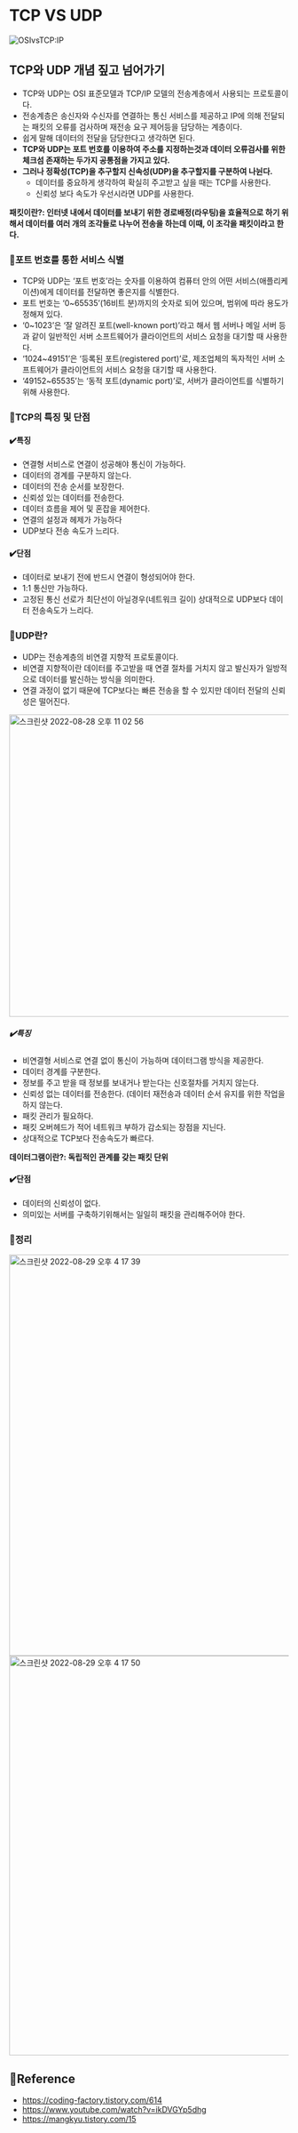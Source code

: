 # TCP VS UDP

![OSIvsTCP:IP](https://user-images.githubusercontent.com/66079439/187145499-4ed9b956-3338-4c0d-ba9f-84234895e196.png)

## TCP와 UDP 개념 짚고 넘어가기
  - TCP와 UDP는 OSI 표준모델과 TCP/IP 모델의 전송계층에서 사용되는 프로토콜이다.
  - 전송계층은 송신자와 수신자를 연결하는 통신 서비스를 제공하고 IP에 의해 전달되는 패킷의 오류를 검사하며 재전송 요구 제어등을 담당하는 계층이다.
  - 쉽게 말해 데이터의 전달을 담당한다고 생각하면 된다.
  - **TCP와 UDP는 포트 번호를 이용하여 주소를 지정하는것과 데이터 오류검사를 위한 체크섬 존재하는 두가지 공통점을 가지고 있다.**
  - **그러나 정확성(TCP)을 추구할지 신속성(UDP)을 추구할지를 구분하여 나뉜다.**
      - 데이터를 중요하게 생각하여 확실히 주고받고 싶을 때는 TCP를 사용한다.
      - 신뢰성 보다 속도가 우선시라면 UDP를 사용한다.

**패킷이란?: 인터넷 내에서 데이터를 보내기 위한 경로배정(라우팅)을 효율적으로 하기 위해서 데이터를 여러 개의 조각들로 나누어 전송을 하는데 이때, 이 조각을 패킷이라고 한다.**

### 🔗포트 번호를 통한 서비스 식별
  - TCP와 UDP는 ‘포트 번호’라는 숫자를 이용하여 컴퓨터 안의 어떤 서비스(애플리케이션)에게 데이터를 전달하면 좋은지를 식별한다.
  - 포트 번호는 ‘0~65535’(16비트 분)까지의 숫자로 되어 있으며, 범위에 따라 용도가 정해져 있다.  
  - ‘0~1023’은 ‘잘 알려진 포트(well-known port)’라고 해서 웹 서버나 메일 서버 등과 같이 일반적인 서버 소프트웨어가 클라이언트의 서비스 요청을 대기할 때 사용한다.
  - ‘1024~49151’은 ‘등록된 포트(registered port)’로, 제조업체의 독자적인 서버 소프트웨어가 클라이언트의 서비스 요청을 대기할 때 사용한다.  
  - ‘49152~65535’는 ‘동적 포트(dynamic port)’로, 서버가 클라이언트를 식별하기 위해 사용한다.

### 🔗TCP의 특징 및 단점

#### ✔️특징
  - 연결형 서비스로 연결이 성공해야 통신이 가능하다.
  - 데이터의 경계를 구분하지 않는다.
  - 데이터의 전송 순서를 보장한다.
  - 신뢰성 있는 데이터를 전송한다.
  - 데이터 흐름을 제어 및 혼잡을 제어한다.
  - 연결의 설정과 헤제가 가능하다
  - UDP보다 전송 속도가 느리다.

#### ✔️단점
  - 데이터로 보내기 전에 반드시 연결이 형성되어야 한다.
  - 1:1 통신만 가능하다.
  - 고정된 통신 선로가 최단선이 아닐경우(네트워크 길이) 상대적으로 UDP보다 데이터 전송속도가 느리다.

### 🔗UDP란?
  - UDP는 전송계층의 비연결 지향적 프로토콜이다.
  - 비연결 지향적이란 데이터를 주고받을 때 연결 절차를 거치지 않고 발신자가 일방적으로 데이터를 발신하는 방식을 의미한다.
  - 연결 과정이 없기 때문에 TCP보다는 빠른 전송을 할 수 있지만 데이터 전달의 신뢰성은 떨어진다.

<img width="544" alt="스크린샷 2022-08-28 오후 11 02 56" src="https://user-images.githubusercontent.com/66079439/187145730-81d7d3bc-91d9-47b6-81d0-d4f5fc1c14d1.png">


##### ✔️특징
  - 비연결형 서비스로 연결 없이 통신이 가능하며 데이터그램 방식을 제공한다.
  - 데이터 경계를 구분한다.
  - 정보를 주고 받을 때 정보를 보내거나 받는다는 신호절차를 거치지 않는다.
  - 신뢰성 없는 데이터를 전송한다. (데이터 재전송과 데이터 순서 유지를 위한 작업을 하지 않는다.
  - 패킷 관리가 필요하다.
  - 패킷 오버헤드가 적어 네트워크 부하가 감소되는 장점을 지닌다.
  - 상대적으로 TCP보다 전송속도가 빠르다.

**데이터그램이란?: 독립적인 관계를 갖는 패킷 단위**

#### ✔️단점
  - 데이터의 신뢰성이 없다.
  - 의미있는 서버를 구축하기위해서는 일일히 패킷을 관리해주어야 한다.


### 🔗정리
<img width="722" alt="스크린샷 2022-08-29 오후 4 17 39" src="https://user-images.githubusercontent.com/66079439/187145344-7a8c1a97-12be-49ec-a984-5ed3656317c0.png">
<img width="719" alt="스크린샷 2022-08-29 오후 4 17 50" src="https://user-images.githubusercontent.com/66079439/187145418-ce433605-a994-44d5-af12-31fff4840f63.png">


## 🔗Reference
 - https://coding-factory.tistory.com/614
 - https://www.youtube.com/watch?v=ikDVGYp5dhg
 - https://mangkyu.tistory.com/15
